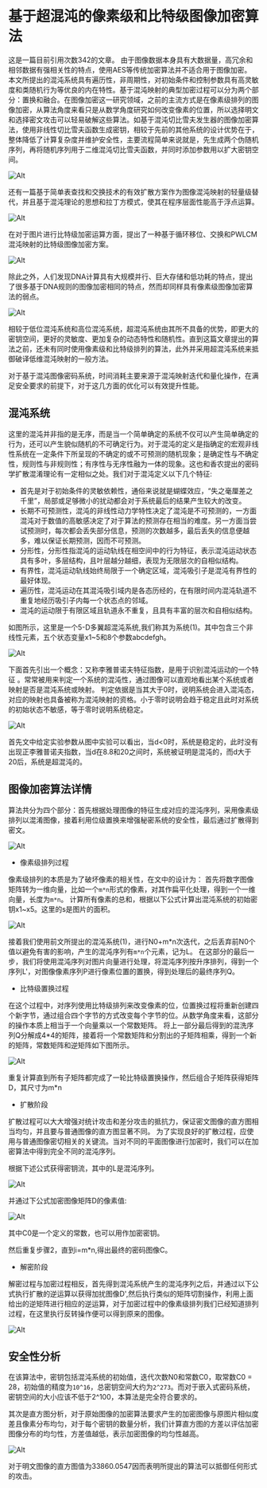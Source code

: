# 基于超混沌的像素级和比特级图像加密算法

这是一篇目前引用次数342的文章。
由于图像数据本身具有大数据量，高冗余和相邻数据有强相关性的特点，使用AES等传统加密算法并不适合用于图像加密。
本文所提出的混沌系统具有遍历性，非周期性，对初始条件和控制参数具有高灵敏度和类随机行为等优良的内在特性。基于混沌映射的典型加密过程可以分为两个部分：置换和融合。在图像加密这一研究领域，之前的主流方式是在像素级排列的图像加密，从算法角度来看只是从数学角度研究如何改变像素的位置，所以选择明文和选择密文攻击可以轻易破解这些算法。如基于混沌切比雪夫发生器的图像加密算法，使用非线性切比雪夫函数生成密钥，相较于先前的其他系统的设计优势在于，整体降低了计算复杂度并维护安全性，主要流程简单来说就是，先生成两个伪随机序列，再将随机序列用于二维混沌切比雪夫函数，并同时添加参数用以扩大密钥空间。

![Alt](./res/pic_01_11.png#pic_center)

还有一篇基于简单表查找和交换技术的有效扩散方案作为图像混沌映射的轻量级替代，并且基于混沌理论的思想和拉丁方模式，使其在程序层面性能高于浮点运算。

![Alt](./res/pic_01_09.png#pic_center)

在对于图片进行比特级加密运算方面，提出了一种基于循环移位、交换和PWLCM混沌映射的比特级图像加密方案。

![Alt](./res/pic_01_13.png#pic_center)

除此之外，人们发现DNA计算具有大规模并行、巨大存储和低功耗的特点，提出了很多基于DNA规则的图像加密相同的特点，然而却同样具有像素级图像加密算法的弱点。

![Alt](./res/pic_01_12.png#pic_center)

相较于低位混沌系统和高位混沌系统，超混沌系统由其所不具备的优势，即更大的密钥空间，更好的灵敏度、更加复杂的动态特性和随机性。直到这篇文章提出的算法之前，还未有同时使用像素级和比特级排列的算法，此外并采用超混沌系统来抵御破译低维混沌映射的一般方法。

对于基于混沌图像密码系统，时间消耗主要来源于混沌映射迭代和量化操作，在满足安全要求的前提下，对于这几方面的优化可以有效提升性能。

## 混沌系统

这里的混沌并非指的是无序，而是当一个简单确定的系统不仅可以产生简单确定的行为，还可以产生貌似随机的不可确定行为。对于混沌的定义是指确定的宏观非线性系统在一定条件下所呈现的不确定的或不可预测的随机现象；是确定性与不确定性，规则性与非规则性；有序性与无序性融为一体的现象。这也和香农提出的密码学扩散混淆理论有一定相似之处。我们对于混沌定义以下几个特征:

* 首先是对于初始条件的灵敏依赖性，通俗来说就是蝴蝶效应，“失之毫厘差之千里”，局部或足够微小的扰动都会对于系统最后的结果产生较大的改变。
* 长期不可预测性，混沌的非线性动力学特性决定了混沌是不可预测的，一方面混沌对于数值的高敏感决定了对于算法的预测存在相当的难度。另一方面当尝试预测时，每次都会丢失部分信息，预测的次数越多，最后丢失的信息便越多，难以保证长期预测，因而不可预测。
* 分形性，分形性指混沌的运动轨线在相空间中的行为特征，表示混沌运动状态具有多叶，多层结构，且叶层越分越细，表现为无限层次的自相似结构。
* 有界性，混沌运动轨线始终局限于一个确定区域，混沌吸引子是混沌有界性的最好体现。
* 遍历性，混沌运动在其混沌吸引域内是各态历经的，在有限时间内混沌轨道不重复地经历吸引子内每一个状态点的邻域。
* 混沌的运动限于有限区域且轨道永不重复，且具有丰富的层次和自相似结构。

如图所示，这里是一个5-D多翼超混沌系统,我们称其为系统(1)。其中包含三个非线性元素，五个状态变量x1~5和8个参数abcdefgh。

![Alt](./res/pic_01_01.png#pic_center)

下面首先引出一个概念：又称李雅普诺夫特征指数，是用于识别混沌运动的一个特征
。常常被用来判定一个系统的混沌性，通过图像可以直观地看出某个系统或者映射是否是混沌系统或映射。
判定依据是当其大于0时，说明系统会进入混沌态，对应的映射也具备被称为混沌映射的资格。小于零时说明会趋于稳定且此时对系统的初始状态不敏感，等于零时说明系统稳定。

![Alt](./res/pic_01_02.png#pic_center)

首先文中给定实验参数从图中实验可以看出，当d<0时，系统是稳定的，此时没有出现正李雅普诺夫指数，当d在8.8和20之间时，系统被证明是混沌的，而d大于20后，系统是超混沌的。

## 图像加密算法详情

算法共分为四个部分：首先根据处理图像的特征生成对应的混沌序列，采用像素级排列以混淆图像，接着利用位级置换来增强秘密系统的安全性，最后通过扩散得到密文。

![Alt](./res/pic_01_03.png#pic_center)

* 像素级排列过程

像素级排列的本质是为了破坏像素的相关性，在文中的设计为：
首先将数字图像矩阵转为一维向量，比如一个`m*n`形式的像素，对其作扁平化处理，得到一个一维向量，长度为`m*n`。
计算所有像素的总和，根据以下公式计算出混沌系统的初始密钥x1~x5。这里的s是图片的面积。

![Alt](./res/pic_01_04.png#pic_center)

接着我们使用前文所提出的混沌系统(1)，进行N0+m*n次迭代，之后丢弃前N0个值以避免有害的影响，产生的混沌序列有`m*n`个元素，记为L。
在这部分的最后一步，我们将使用混沌序列对图片向量进行处理，将混沌序列按升序排列，得到一个序列L'，对图像像素序列P进行像素位置的置换，得到处理后的最终序列Q。

* 比特级置换过程

在这个过程中，对序列使用比特级排列来改变像素的位，位置换过程将重新创建四个新字节，通过组合四个字节的方式改变每个字节的位。从数学角度来看，这部分的操作本质上相当于一个向量乘以一个常数矩阵。
将上一部分最后得到的混洗序列Q分解成4*4的矩阵，接着将一个常数矩阵和分割出的子矩阵相乘，得到一个新的矩阵，常数矩阵和逆矩阵如下图所示。

![Alt](./res/pic_01_05.png#pic_center)

重复计算直到所有子矩阵都完成了一轮比特级置换操作，然后组合子矩阵获得矩阵D，其尺寸为m*n

* 扩散阶段

扩散过程可以大大增强对统计攻击和差分攻击的抵抗力，保证密文图像的直方图相当均匀，并且要与普通图像的直方图显著不同。
为了实现良好的扩散过程，应使用与普通图像密切相关的关键流。当对不同的平面图像进行加密时，我们可以在加密算法中得到完全不同的混沌序列。

根据下述公式获得密钥流，其中的L是混沌序列。

![Alt](./res/pic_01_06.png#pic_center)

并通过下公式加密图像矩阵D的像素值:

![Alt](./res/pic_01_07.png#pic_center)

其中C0是一个定义的常数，也可以用作加密密钥。

然后重复步骤2，直到i=m*n,得出最终的密码图像C。

* 解密阶段

解密过程与加密过程相反，首先得到混沌系统产生的混沌序列之后，并通过以下公式执行扩散的逆运算以获得加扰图像D',然后执行类似的矩阵切割操作，利用上面给出的逆矩阵进行相应的逆运算，对于加密过程中的像素级排列我们已经知道排列过程，在这里执行反转操作便可以得到原来的图像。

![Alt](./res/pic_01_08.png#pic_center)

## 安全性分析

在该算法中，密钥包括混沌系统的初始值，迭代次数N0和常数C0，取常数C0 = 28，初始值的精度为`10^16`，总密钥空间大约为`2^273`。而对于嵌入式密码系统，密钥空间的大小应该不低于2^100，本算法是完全符合要求的。

其次是直方图分析，对于原始图像的加密算法要求产生的加密图像与原图片相似度差且像素分布均匀，对于每个密钥的数量分析，我们计算直方图的方差以评估加密图像分布的均匀性，方差值越低，表示加密图像的均匀性越高。

![Alt](./res/pic_01_10.png#pic_center)

对于明文图像的直方图值为33860.0547因而表明所提出的算法可以抵御任何形式的攻击。
